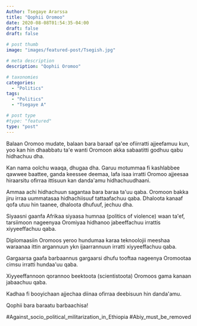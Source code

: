 ```yaml
---
Author: Tsegaye Ararssa
title: "Qophii Oromoo"
date: 2020-08-08T01:54:35-04:00
draft: false
draft: false

# post thumb
image: "images/featured-post/Tsegish.jpg"

# meta description
description: "Qophii Oromoo"

# taxonomies
categories: 
  - "Politics"
tags:
  - "Politics"
  - "Tsegaye A"

# post type
#type: "featured"
type: "post"
---
```


Balaan Oromoo mudate, balaan bara baraaf qa'ee ofiirratti ajjeefamuu kun, yoo kan hin dhaabbatu ta'e wanti Oromoon akka sabaatitti godhuu qabu hidhachuu dha.

Kan nama oolchu waaqa, dhugaa dha. Garuu motummaa fi kashlabbee qawwee baattee, ganda keessee deemaa, lafa isaa irratti Oromoo ajjeesaa hiraarsitu ofirraa ittisuun kan danda'amu hidhachuudhaani. 

Ammaa achi hidhachuun sagantaa bara baraa ta'uu qaba. Oromoon bakka jiru irraa uummatasaa hidhachiisuuf tattaafachuu qaba. Dhaloota kanaaf qofa utuu hin taanee, dhaloota dhufuuf, jechuu dha. 

Siyaasni gaanfa Afrikaa siyaasa humnaa (politics of violence) waan ta'ef, tarsiimoon nageenyaa Oromiyaa hidhanoo jabeeffachuu irrattis xiyyeeffachuu qaba. 

Diplomaasiin Oromoos yeroo hundumaa karaa teknoolojii meeshaa waraanaa ittin argannuun ykn ijaarrannuun irratti xiyyeeffachuu qaba. 

Gargaarsa gaafa barbaannus gargaarsi dhufu tooftaa nageenya Oromootaa cimsu irratti hundaa'uu qaba. 

Xiyyeeffannoon qorannoo beektoota (scientistoota) Oromoos gama kanaan jabaachuu qaba.

Kadhaa fi booyichaan ajjechaa diinaa ofirraa deebisuun hin danda'amu.

Qophii bara baraatu barbaachisa!

#Against_socio_political_militarization_in_Ethiopia
#Abiy_must_be_removed
